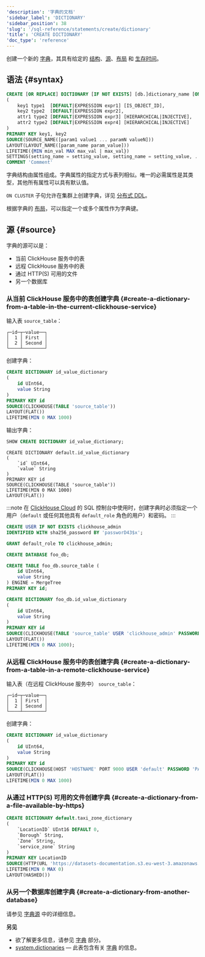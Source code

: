 ```yaml
---
'description': '字典的文档'
'sidebar_label': 'DICTIONARY'
'sidebar_position': 38
'slug': '/sql-reference/statements/create/dictionary'
'title': 'CREATE DICTIONARY'
'doc_type': 'reference'
---
```


创建一个新的 [字典](../../../sql-reference/dictionaries/index.md)，其具有给定的 [结构](../../../sql-reference/dictionaries/index.md#dictionary-key-and-fields)、[源](../../../sql-reference/dictionaries/index.md#dictionary-sources)、[布局](/sql-reference/dictionaries#storing-dictionaries-in-memory) 和 [生存时间](/sql-reference/dictionaries#refreshing-dictionary-data-using-lifetime)。

## 语法 {#syntax}

```sql
CREATE [OR REPLACE] DICTIONARY [IF NOT EXISTS] [db.]dictionary_name [ON CLUSTER cluster]
(
    key1 type1  [DEFAULT|EXPRESSION expr1] [IS_OBJECT_ID],
    key2 type2  [DEFAULT|EXPRESSION expr2],
    attr1 type2 [DEFAULT|EXPRESSION expr3] [HIERARCHICAL|INJECTIVE],
    attr2 type2 [DEFAULT|EXPRESSION expr4] [HIERARCHICAL|INJECTIVE]
)
PRIMARY KEY key1, key2
SOURCE(SOURCE_NAME([param1 value1 ... paramN valueN]))
LAYOUT(LAYOUT_NAME([param_name param_value]))
LIFETIME({MIN min_val MAX max_val | max_val})
SETTINGS(setting_name = setting_value, setting_name = setting_value, ...)
COMMENT 'Comment'
```

字典结构由属性组成。字典属性的指定方式与表列相似。唯一的必需属性是其类型，其他所有属性可以具有默认值。

`ON CLUSTER` 子句允许在集群上创建字典，详见 [分布式 DDL](../../../sql-reference/distributed-ddl.md)。

根据字典的 [布局](/sql-reference/dictionaries#storing-dictionaries-in-memory)，可以指定一个或多个属性作为字典键。

## 源 {#source}

字典的源可以是：
- 当前 ClickHouse 服务中的表
- 远程 ClickHouse 服务中的表
- 通过 HTTP(S) 可用的文件
- 另一个数据库

### 从当前 ClickHouse 服务中的表创建字典 {#create-a-dictionary-from-a-table-in-the-current-clickhouse-service}

输入表 `source_table`：

```text
┌─id─┬─value──┐
│  1 │ First  │
│  2 │ Second │
└────┴────────┘
```

创建字典：

```sql
CREATE DICTIONARY id_value_dictionary
(
    id UInt64,
    value String
)
PRIMARY KEY id
SOURCE(CLICKHOUSE(TABLE 'source_table'))
LAYOUT(FLAT())
LIFETIME(MIN 0 MAX 1000)
```

输出字典：

```sql
SHOW CREATE DICTIONARY id_value_dictionary;
```

```response
CREATE DICTIONARY default.id_value_dictionary
(
    `id` UInt64,
    `value` String
)
PRIMARY KEY id
SOURCE(CLICKHOUSE(TABLE 'source_table'))
LIFETIME(MIN 0 MAX 1000)
LAYOUT(FLAT())
```

:::note
在 [ClickHouse Cloud](https://clickhouse.com) 的 SQL 控制台中使用时，创建字典时必须指定一个用户（`default` 或任何其他具有 `default_role` 角色的用户）和密码。
:::

```sql
CREATE USER IF NOT EXISTS clickhouse_admin
IDENTIFIED WITH sha256_password BY 'passworD43$x';

GRANT default_role TO clickhouse_admin;

CREATE DATABASE foo_db;

CREATE TABLE foo_db.source_table (
    id UInt64,
    value String
) ENGINE = MergeTree
PRIMARY KEY id;

CREATE DICTIONARY foo_db.id_value_dictionary
(
    id UInt64,
    value String
)
PRIMARY KEY id
SOURCE(CLICKHOUSE(TABLE 'source_table' USER 'clickhouse_admin' PASSWORD 'passworD43$x' DB 'foo_db' ))
LAYOUT(FLAT())
LIFETIME(MIN 0 MAX 1000);
```

### 从远程 ClickHouse 服务中的表创建字典 {#create-a-dictionary-from-a-table-in-a-remote-clickhouse-service}

输入表（在远程 ClickHouse 服务中） `source_table`：

```text
┌─id─┬─value──┐
│  1 │ First  │
│  2 │ Second │
└────┴────────┘
```

创建字典：

```sql
CREATE DICTIONARY id_value_dictionary
(
    id UInt64,
    value String
)
PRIMARY KEY id
SOURCE(CLICKHOUSE(HOST 'HOSTNAME' PORT 9000 USER 'default' PASSWORD 'PASSWORD' TABLE 'source_table' DB 'default'))
LAYOUT(FLAT())
LIFETIME(MIN 0 MAX 1000)
```

### 从通过 HTTP(S) 可用的文件创建字典 {#create-a-dictionary-from-a-file-available-by-https}

```sql
CREATE DICTIONARY default.taxi_zone_dictionary
(
    `LocationID` UInt16 DEFAULT 0,
    `Borough` String,
    `Zone` String,
    `service_zone` String
)
PRIMARY KEY LocationID
SOURCE(HTTP(URL 'https://datasets-documentation.s3.eu-west-3.amazonaws.com/nyc-taxi/taxi_zone_lookup.csv' FORMAT 'CSVWithNames'))
LIFETIME(MIN 0 MAX 0)
LAYOUT(HASHED())
```

### 从另一个数据库创建字典 {#create-a-dictionary-from-another-database}

请参见 [字典源](/sql-reference/dictionaries#dbms) 中的详细信息。

**另见**

- 欲了解更多信息，请参见 [字典](../../../sql-reference/dictionaries/index.md) 部分。
- [system.dictionaries](../../../operations/system-tables/dictionaries.md) — 此表包含有关 [字典](../../../sql-reference/dictionaries/index.md) 的信息。
